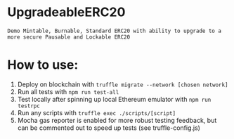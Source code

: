# UpgradeableERC20
	Demo Mintable, Burnable, Standard ERC20 with ability to upgrade to a more secure Pausable and Lockable ERC20

# How to use:
1) Deploy on blockchain with `truffle migrate --network [chosen network]`
2) Run all tests with `npm run test-all` 
3) Test locally after spinning up local Ethereum emulator with `npm run testrpc`
4) Run any scripts with `truffle exec ./scripts/[script]`
5) Mocha gas reporter is enabled for more robust testing feedback, but can be commented out to speed up tests (see truffle-config.js)
